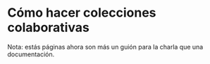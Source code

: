 # Cómo hacer colecciones colaborativas

Nota: estás páginas ahora son más un guión para la charla que una documentación. 
